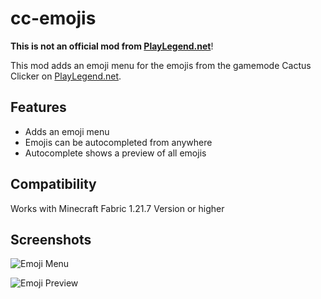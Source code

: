 # cc-emojis

**This is not an official mod from [PlayLegend.net](https://playlegend.net/)**!

This mod adds an emoji menu for the emojis from the gamemode Cactus Clicker on [PlayLegend.net](https://playlegend.net/).

## Features
- Adds an emoji menu
- Emojis can be autocompleted from anywhere
- Autocomplete shows a preview of all emojis

## Compatibility
Works with Minecraft Fabric 1.21.7 Version or higher

## Screenshots

![Emoji Menu](https://i.imgur.com/05p7vLh.png)

![Emoji Preview](https://i.imgur.com/3zKmASb.png)

